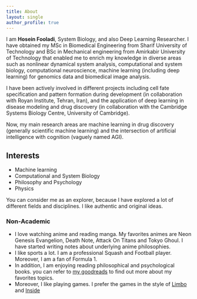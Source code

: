 ```yaml
---
title: About
layout: single
author_profile: true                                                        
---
```


I am **Hosein Fooladi**, System Biology, and also Deep Learning Researcher. I have obtained my MSc in Biomedical Engineering from Sharif University of Technology 
and BSc in Mechanical engineering from Amirkabir University of Technology that enabled me to enrich my knowledge in diverse areas such as nonlinear dynamical 
system analysis, computational and system biology, computational neuroscience, machine learning (including deep learning) for genomics data and biomedical image analysis.

I have been actively involved in different projects including cell fate specification and pattern formation during development 
(in collaboration with Royan Institute, Tehran, Iran), and the application of deep learning in disease modeling and drug discovery 
(in collaboration with the Cambridge Systems Biology Centre, University of Cambridge).

Now, my main research areas are machine learning in drug discovery (generally scientific machine learning) and the intersection 
of artificial intelligence with cognition (vaguely named AGI).

## Interests

- Machine learning
- Computational and System Biology
- Philosophy and Psychology
- Physics
 
You can consider me as an explorer, because I have explored a lot of different fields and disciplines. I like authentic and original ideas.

### Non-Academic

- I love watching anime and reading manga. My favorites animes are Neon Genesis Evangelion, Death Note, Attack On Titans and Tokyo Ghoul. I have started writing notes about underlying anime philosophies.
- I like sports a lot. I am a professional Squash and Football player. Moreover, I am a fan of Formula 1.
- In addition, I am enjoying reading philosophical and psychological books. you can refer to [my goodreads](https://www.goodreads.com/user/show/75993307-hosein-fooladi) to find out more about my favorites topics.
- Moreover, I like playing games. I prefer the games in the style of [Limbo](https://playdead.com/games/limbo/) and [Inside](https://playdead.com/games/inside/)
 